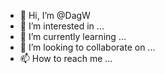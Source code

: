 - 👋 Hi, I’m @DagW
- 👀 I’m interested in ...
- 🌱 I’m currently learning ...
- 💞️ I’m looking to collaborate on ...
- 📫 How to reach me ...

<!---
DagW/DagW is a ✨ special ✨ repository because its `README.md` (this file) appears on your GitHub profile.
You can click the Preview link to take a look at your changes.
--->
